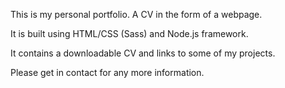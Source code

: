 

This is my personal portfolio. A CV in the form of a webpage.

It is built using HTML/CSS (Sass) and Node.js framework.

It contains a downloadable CV and links to some of my projects.

Please get in contact for any more information.
